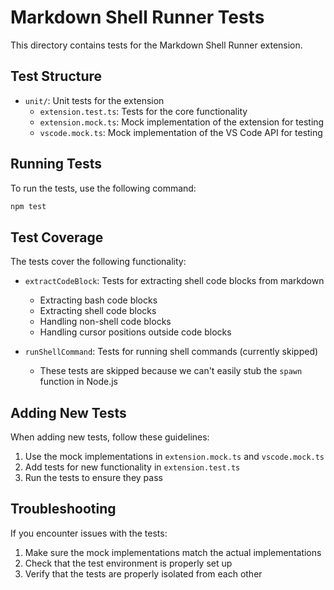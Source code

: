 # Markdown Shell Runner Tests

This directory contains tests for the Markdown Shell Runner extension.

## Test Structure

- `unit/`: Unit tests for the extension
  - `extension.test.ts`: Tests for the core functionality
  - `extension.mock.ts`: Mock implementation of the extension for testing
  - `vscode.mock.ts`: Mock implementation of the VS Code API for testing

## Running Tests

To run the tests, use the following command:

```bash
npm test
```

## Test Coverage

The tests cover the following functionality:

- `extractCodeBlock`: Tests for extracting shell code blocks from markdown
  - Extracting bash code blocks
  - Extracting shell code blocks
  - Handling non-shell code blocks
  - Handling cursor positions outside code blocks

- `runShellCommand`: Tests for running shell commands (currently skipped)
  - These tests are skipped because we can't easily stub the `spawn` function in Node.js

## Adding New Tests

When adding new tests, follow these guidelines:

1. Use the mock implementations in `extension.mock.ts` and `vscode.mock.ts`
2. Add tests for new functionality in `extension.test.ts`
3. Run the tests to ensure they pass

## Troubleshooting

If you encounter issues with the tests:

1. Make sure the mock implementations match the actual implementations
2. Check that the test environment is properly set up
3. Verify that the tests are properly isolated from each other 